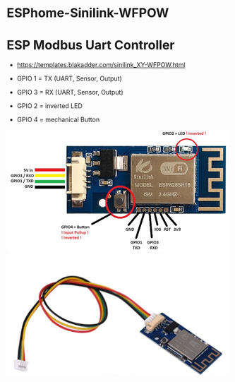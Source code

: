 # ESPhome-Sinilink-WFPOW
# ESP Modbus Uart Controller
* https://templates.blakadder.com/sinilink_XY-WFPOW.html

* GPIO 1 = TX  (UART, Sensor, Output)
* GPIO 3 = RX  (UART, Sensor, Output)
* GPIO 2 = inverted LED
* GPIO 4 = mechanical Button

![entity](picture/sinilink_XY-WFPOW_pinout.jpg "entity")
![entity](picture/cable.png "entity")

